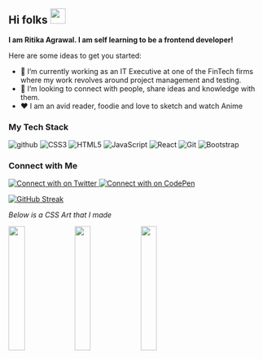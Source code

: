 ## Hi folks <img src="https://raw.githubusercontent.com/MartinHeinz/MartinHeinz/master/wave.gif" width="30px">
**I am Ritika Agrawal. I am self learning to be a frontend developer!** <br>

Here are some ideas to get you started:

- 🔭 I’m currently working as an IT Executive at one of the FinTech firms where my work revolves around project management and testing.                           
- 👯 I’m looking to connect with people, share ideas and knowledge with them.
- :heart: I am an avid reader, foodie and love to sketch and watch Anime

### My Tech Stack
![github](https://img.shields.io/badge/GitHub-000000?style=for-the-badge&logo=GitHub&logoColor=white)
![CSS3](https://img.shields.io/badge/CSS3-1572B6?style=for-the-badge&logo=CSS3&logoColor=white)
![HTML5](https://img.shields.io/badge/HTML5-E34F26?style=for-the-badge&logo=HTML5&logoColor=white)
![JavaScript](https://img.shields.io/badge/JavaScript-F7DF1E?style=for-the-badge&logo=JavaScript&logoColor=white)
![React](https://img.shields.io/badge/React-61DAFB?style=for-the-badge&logo=React&logoColor=white)
![Git](https://img.shields.io/badge/Git-F05032?style=for-the-badge&logo=Git&logoColor=white)
![Bootstrap](https://img.shields.io/badge/Bootstrap-7952B3?style=for-the-badge&logo=Bootstrap&logoColor=white)

### Connect with Me
<a href="https://twitter.com/RitikaAgrawal08">
  <img src="https://img.shields.io/badge/Twitter-1DA1F2?style=for-the-badge&logo=Twitter&logoColor=white" alt="Connect with on Twitter"/>
</a>
<a href="https://codepen.io/RitikaAgrawal08">
  <img src="https://img.shields.io/badge/CodePen-000000?style=for-the-badge&logo=CodePen&logoColor=white" alt="Connect with on CodePen"/>
</a>

[![GitHub Streak](https://streak-stats.demolab.com/?user=Ritika-Agrawal811)](https://git.io/streak-stats)


*Below is a CSS Art that I made*

<img src="https://res.cloudinary.com/djix6uusx/image/upload/v1605568639/reindeer_taffgx.png" width="25%" height="25%" />
<img src="https://res.cloudinary.com/djix6uusx/image/upload/v1631041667/Mario_xn25sp.png" width="25%" height="25%" />
<img src="https://res.cloudinary.com/djix6uusx/image/upload/v1631041668/Single_Div_cake_nxlmr2.png" width="25%" height="25%" />
